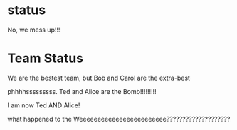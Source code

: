 
# status
No, we mess up!!!

# Team Status
We are the bestest team, but Bob and Carol are the extra-best

phhhhsssssssss. Ted and Alice are the Bomb!!!!!!!!!

I am now Ted AND Alice!

what happened to the Weeeeeeeeeeeeeeeeeeeeeeee????????????????????

